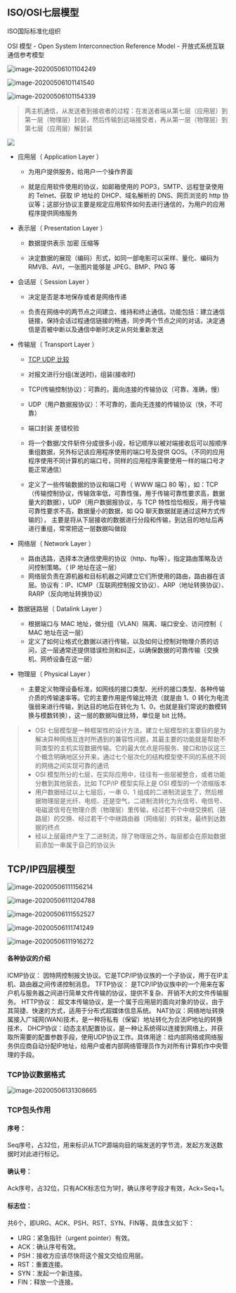 ## ISO/OSI七层模型

ISO国际标准化组织

 OSI 模型 - Open System Interconnection Reference Model - 开放式系统互联通信参考模型

![image-20200506101104249](../../Images/image-20200506101104249.png)

![image-20200506101141540](../../Images/image-20200506101141540.png)

![image-20200506101154339](../../Images/image-20200506101154339.png)

> 两主机通信，从发送者到接收者的过程：在发送者端从第七层（应用层）到第一层（物理层）封装，然后传输到远端接受者，再从第一层（物理层）到第七层（应用层）解封装

 ![](https://images2015.cnblogs.com/blog/1099668/201702/1099668-20170212153338135-125492424.jpg)



- 应用层（ Application Layer ）

  - 为用户提供服务，给用户一个操作界面

  - 就是应用软件使用的协议，如邮箱使用的 POP3，SMTP、远程登录使用的 Telnet、获取 IP 地址的 DHCP、域名解析的 DNS、网页浏览的 http 协议等；这部分协议主要是规定应用软件如何去进行通信的，为用户的应用程序提供网络服务

- 表示层（ Presentation Layer ）

  - 数据提供表示 加密 压缩等

  - 决定数据的展现（编码）形式，如同一部电影可以采样、量化、编码为 RMVB、AVI，一张图片能够是 JPEG、BMP、PNG 等

- 会话层（ Session Layer ）

  - 决定是否是本地保存或者是网络传递

  - 负责在网络中的两节点之间建立、维持和终止通信。功能包括：建立通信链接，保持会话过程通信链接的畅通，同步两个节点之间的对话，决定通信是否被中断以及通信中断时决定从何处重新发送

- 传输层（ Transport Layer ）

  - [TCP UDP 比较](https://juejin.im/post/5c6fbf54f265da2db718216a)

  - 对报文进行分组(发送时)，组装(接收时)
  - TCP(传输控制协议)：可靠的，面向连接的传输协议（可靠，准确，慢）
  - UDP（用户数据报协议）：不可靠的，面向无连接的传输协议（快，不可靠）
  - 端口封装 差错校验

  - 将一个数据/文件斩件分成很多小段，标记顺序以被对端接收后可以按顺序重组数据，另外标记该应用程序使用的端口号及提供 QOS。（不同的应用程序使用不同计算机的端口号，同样的应用程序需要使用一样的端口号才能正常通信）
  - 定义了一些传输数据的协议和端口号（ WWW 端口 80 等），如：TCP（传输控制协议，传输效率低，可靠性强，用于传输可靠性要求高，数据量大的数据），UDP（用户数据报协议，与 TCP 特性恰恰相反，用于传输可靠性要求不高，数据量小的数据，如 QQ 聊天数据就是通过这种方式传输的）， 主要是将从下层接收的数据进行分段和传输，到达目的地址后再进行重组，常常把这一层数据叫做段

- 网络层（ Network Layer ）

  - 路由选路，选择本次通信使用的协议（http、ftp等），指定路由策略及访问控制策略。（ IP 地址在这一层）
  - 网络层负责在源机器和目标机器之间建立它们所使用的路由，路由器在该层。协议有：IP、ICMP（互联网控制报文协议）、ARP（地址转换协议）、RARP（反向地址转换协议）

- 数据链路层（ Datalink Layer ）

  - 根据端口与 MAC 地址，做分组（VLAN）隔离、端口安全、访问控制（ MAC 地址在这一层）
  - 定义了如何让格式化数据以进行传输，以及如何让控制对物理介质的访问，这一层通常还提供错误检测和纠正，以确保数据的可靠传输（交换机、网桥设备在这一层）

- 物理层（ Physical Layer ）

  - 主要定义物理设备标准，如网线的接口类型、光纤的接口类型、各种传输介质的传输速率等。它的主要作用是传输比特流（就是由 1、0 转化为电流强弱来进行传输，到达目的地后在转化为 1、0，也就是我们常说的数模转换与模数转换），这一层的数据叫做比特，单位是 bit 比特。

> - OSI 七层模型是一种框架性的设计方法，建立七层模型的主要目的是为解决异种网络互连时所遇到的兼容性问题，其最主要的功能就是帮助不同类型的主机实现数据传输。它的最大优点是将服务、接口和协议这三个概念明确地区分开来，通过七个层次化的结构模型使不同的系统不同的网络之间实现可靠的通讯
> - OSI 模型所分的七层，在实际应用中，往往有一些层被整合，或者功能分散到其他层去，比如 TCP/IP 模型实际上是 OSI 模型的一个浓缩版本
> - 用户数据经过以上七层后，一串 0、1 组成的二进制流诞生了，然后根据物理层是光纤、电缆、还是空气，二进制流转化为光信号、电信号、电磁波信号在物理介质（物理层）里传输，经过若干个中继交换机（链路层）的交换、经过若干个中继路由器（网络层）的转发，最终到达数据的终点
> - 经以上层最终产生了二进制流，除了物理层之外，每层都会在原始数据前添加一串属于自己的协议头

## TCP/IP四层模型

![image-20200506111156214](../../Images/image-20200506111156214.png)

![image-20200506111204788](../../Images/image-20200506111204788.png)

![image-20200506111552527](../../Images/image-20200506111552527.png)

![image-20200506111741249](../../Images/image-20200506111741249.png)

![image-20200506111916272](../../Images/image-20200506111916272.png)

#### 各种协议的介绍

ICMP协议： 因特网控制报文协议。它是TCP/IP协议族的一个子协议，用于在IP主机、路由器之间传递控制消息。
TFTP协议： 是TCP/IP协议族中的一个用来在客户机与服务器之间进行简单文件传输的协议，提供不复杂、开销不大的文件传输服务。
HTTP协议： 超文本传输协议，是一个属于应用层的面向对象的协议，由于其简捷、快速的方式，适用于分布式超媒体信息系统。
NAT协议：网络地址转换属接入广域网(WAN)技术，是一种将私有（保留）地址转化为合法IP地址的转换技术，
DHCP协议：动态主机配置协议，是一种让系统得以连接到网络上，并获取所需要的配置参数手段，使用UDP协议工作。具体用途：给内部网络或网络服务供应商自动分配IP地址，给用户或者内部网络管理员作为对所有计算机作中央管理的手段。

### TCP协议数据格式

![image-20200506131308665](../../Images/image-20200506131308665.png)

### TCP包头作用

#### 序号：

Seq序号，占32位，用来标识从TCP源端向目的端发送的字节流，发起方发送数据时对此进行标记。

#### 确认号：

Ack序号，占32位，只有ACK标志位为1时，确认序号字段才有效，Ack=Seq+1。

#### 标志位：

共6个，即URG、ACK、PSH、RST、SYN、FIN等，具体含义如下：

- URG：紧急指针（urgent pointer）有效。
- ACK：确认序号有效。
- PSH：接收方应该尽快将这个报文交给应用层。
- RST：重置连接。
- SYN：发起一个新连接。
- FIN：释放一个连接。

